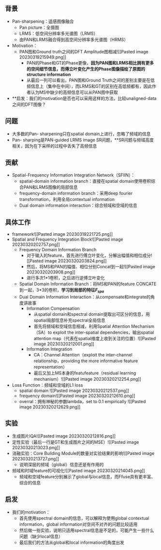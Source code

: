 ## 背景
- Pan-sharpening：遥感图像融合
	- Pan picture：全摄图
	- LRMS：低空间分辨率多光谱图（LRMS）
	- 由PAN和LRMS融合得到高空间分辨率多光谱图（HRMS）
- Motivation：
	- PAN图和Ground truth之间的DFT Amplitude图相减![[Pasted image 20230319215949.png]]
		- PAN的Phase和GT的Phase更像，**因为PAN图和LRMS相比拥有更多的空间细节信息，而傅立叶变化产生的Phase图像描绘了原图的structure information**
		- 从最后一列可以看出，PAN图和Ground Truth之间的差别主要是在低频信息上（集中在中间），而LRMS和GT的区别在高低频都有，因此作者认为MS中缺少的高频信息可以从PAN图中获取
- **启发：我们的motivation是否也可以采用这样的方法，比较unaligned-data之间的DFT图像？
## 问题
- 大多数的Pan- sharpening只在spatial domain上进行，忽略了频域的信息
- Pan- sharping是PAN-guided LRMS image SR问题，**SR问题与频域高度相关，因为在下采样的过程中丢失了高频信息
## 贡献
- Spatial-Frequency Information Integration Network（SFIIN）：
	- spatial-domain information branch：直接在spatial domain使用卷积综合PAN和LRMS图像的局部信息
	- frequency-domain information branch：采用deep fourier transformation，利用全局contextual information
	- Dual domain information interaction：综合频域和空域的信息
## 具体工作
- framework![[Pasted image 20230319221725.png]]
- Spatial and Frequency Integration Block![[Pasted image 20230320202757.png]]
	- Frequency Domain Information Branch
		- 对于输入的feature，首先进行傅立叶变化，分解出幅值和相位成分![[Pasted image 20230320203824.png]]
		- 然后，将MS和PAN的幅值、相位分别Concat到一起![[Pasted image 20230320203908.png]]
		- 进行多次1\*1卷积，之后进行逆傅立叶变化
	- Spatial Domain Information Branch：将MS和PAN的feature CONCATE到一起，3\*3的卷积，**学习到局部的特征$F_{spa}$**
	- Dual Domain Information Interaction：从compensate和integrate的角度讲故事
		- Information Compensation
			- 从spatial domain和spectral domain提取出可区分的信息，用spatial局部信息补充spectral全局信息
			- 首先将频域和空域信息相减，利用Spatial Attention Mechanism（SA）to exploit the inter-spatial dependencies，输出spatial attention map（代表在spatial维度上收到关注的位置）![[Pasted image 20230320212001.png]]
		- Information Integration
			- CA：Channel Attention（exploit the inter-channel relationship，providing the more informative feature representation）
			- 最后又加上MS本身的featufeature（residual learning mechanism）![[Pasted image 20230320212254.png]]
- Loss Function：频域和空域的L1 loss
	- spatial domain                                                                           ![[Pasted image 20230320212537.png]]
	- frequency domain![[Pasted image 20230320212610.png]]
	- overral：拥有神秘的参数lambda，set to 0.1 empirically          ![[Pasted image 20230320212629.png]]
## 实验
- 生成图片IQA![[Pasted image 20230320212816.png]]
- 定性实验（最后一行是GT和生成图片之间的MSE）![[Pasted image 20230320213023.png]]
- 消融实验：Core Building Module的数量对实验结果的影响![[Pasted image 20230320213727.png]]
	- 说明深层的频域（global）信息还是有作用的
- 频域和时域feature的可视化![[Pasted image 20230320214045.png]]
	- 频域和空域feature分别展示了global与local信息，而Ffuse具有更丰富、综合的信息
## 启发
- 我们的motivation：
	- 首先使用spectral domain的信息，可以解释为使用global contextual information，global information对空间不对齐的问题比较适用
	- 然后做一些实验，说明只适用spectral信息是不足的，可能产生一些什么问题（缺少local信息）
	- 最后我们的方法从global和local information的角度出发